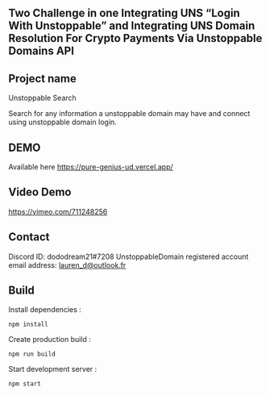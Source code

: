 ## Two Challenge in one Integrating UNS “Login With Unstoppable” and Integrating UNS Domain Resolution For Crypto Payments Via Unstoppable Domains API

## Project name
Unstoppable Search

Search for any information a unstoppable domain may have and connect using unstoppable domain login.

## DEMO
Available here https://pure-genius-ud.vercel.app/

## Video Demo
https://vimeo.com/711248256

## Contact
Discord ID: dododream21#7208
UnstoppableDomain registered account email address: lauren_d@outlook.fr

## Build

Install dependencies :
```
npm install
```

Create production build :
```
npm run build
```

Start development server :
```
npm start
```
